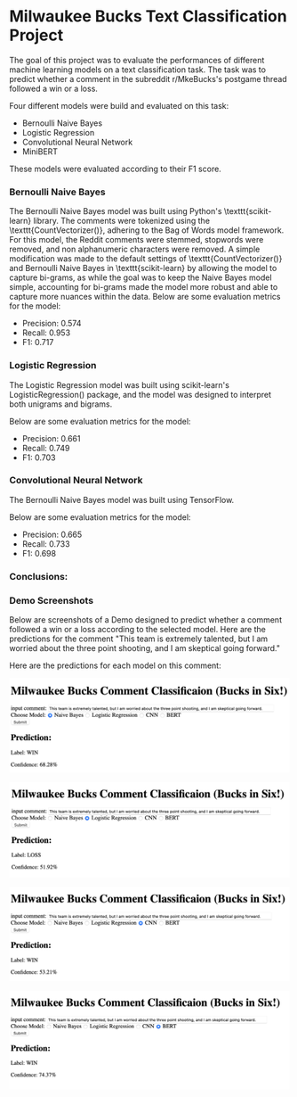 # Milwaukee Bucks Text Classification Project

The goal of this project was to evaluate the performances of different machine learning models on a text classification task. The task was to predict whether a comment in the subreddit r/MkeBucks's postgame thread followed a win or a loss.

Four different models were build and evaluated on this task:

- Bernoulli Naive Bayes
- Logistic Regression
- Convolutional Neural Network
- MiniBERT

These models were evaluated according to their F1 score.

### Bernoulli Naive Bayes

The Bernoulli Naive Bayes model was built using Python's \texttt{scikit-learn} library. The comments were tokenized using the \texttt{CountVectorizer()}, adhering to the Bag of Words model framework. For this model, the Reddit comments were stemmed, stopwords were removed, and non alphanumeric characters were removed. A simple modification was made to the default settings of \texttt{CountVectorizer()} and Bernoulli Naive Bayes in \texttt{scikit-learn} by allowing the model to capture bi-grams, as while the goal was to keep the Naive Bayes model simple, accounting for bi-grams made the model more robust and able to capture more nuances within the data.
Below are some evaluation metrics for the model:

- Precision: 0.574
- Recall: 0.953
- F1: 0.717

### Logistic Regression

The Logistic Regression model was built using scikit-learn's LogisticRegression() package, and the model was designed to interpret both unigrams and bigrams.

Below are some evaluation metrics for the model:

- Precision: 0.661
- Recall: 0.749
- F1: 0.703

### Convolutional Neural Network

The Bernoulli Naive Bayes model was built using TensorFlow.

Below are some evaluation metrics for the model:

- Precision: 0.665
- Recall: 0.733
- F1: 0.698

### Conclusions:

### Demo Screenshots

Below are screenshots of a Demo designed to predict whether a comment followed a win or a loss according to the selected model. Here are the predictions for the comment "This team is extremely talented, but I am worried about the three point shooting, and I am skeptical going forward."

Here are the predictions for each model on this comment:

![Naive Bayes](NBDemo.png)

![Logistic Regression](LRDemo.png)

![CNN](CNNDemo.png)

![BERT](BERTDemo.png)


